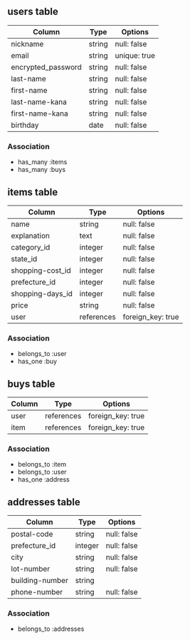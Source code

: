 ## users table

| Column             | Type                | Options                 |
|--------------------|---------------------|-------------------------|
| nickname           | string              | null: false             |
| email              | string              | unique: true            |
| encrypted_password | string              | null: false             |
| last-name          | string              | null: false             |
| first-name         | string              | null: false             |
| last-name-kana     | string              | null: false             |
| first-name-kana    | string              | null: false             |
| birthday           | date                | null: false             |


### Association

* has_many :items
* has_many :buys

## items table

| Column                              | Type       | Options           |
|-------------------------------------|------------|-------------------|
| name                                | string     | null: false       |
| explanation                         | text       | null: false       |
| category_id                         | integer    | null: false       |
| state_id                            | integer    | null: false       |
| shopping-cost_id                    | integer    | null: false       |
| prefecture_id                       | integer    | null: false       |
| shopping-days_id                    | integer    | null: false       |
| price                               | string     | null: false       |
| user                                | references | foreign_key: true |

### Association

- belongs_to :user
- has_one :buy

## buys table

| Column            | Type       | Options           |
|-------------------|------------|-------------------|
| user              | references | foreign_key: true |
| item              | references | foreign_key: true |

### Association

- belongs_to :item
- belongs_to :user
- has_one :address


## addresses table

| Column            | Type       | Options           |
|-------------------|------------|-------------------|
| postal-code       | string     | null: false       |
| prefecture_id     | integer    | null: false       |
| city              | string     | null: false       |
| lot-number        | string     | null: false       |
| building-number   | string     |                   |
| phone-number      | string     | null: false       |

### Association

- belongs_to :addresses
